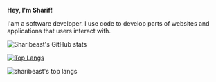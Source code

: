 **Hey, I'm Sharif!**

I'am a software developer. I use code to develop parts of websites and applications that users interact with.

![Sharibeast's GitHub stats](https://github-readme-stats.vercel.app/api?username=sharibeast&theme=dark&show_icons=true)

[![Top Langs](https://github-readme-stats.vercel.app/api/top-langs/?username=sharibeast)](https://github.com/sharibeast/github-readme-stats)

![sharibeast's top langs](https://github-readme-stats.vercel.app/api/top-langs/?username=sharibeast&card_width=445&hide=javascript,html,css,pug,sass&langs_count=6&layout=compact&title_color=5A67D8&icon_color=5A67D8&text_color=374151&bg_color=ffffff)
